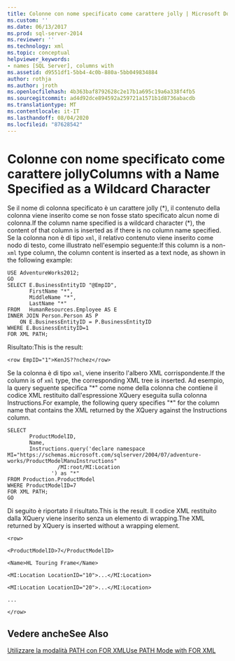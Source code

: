 ```yaml
---
title: Colonne con nome specificato come carattere jolly | Microsoft Docs
ms.custom: ''
ms.date: 06/13/2017
ms.prod: sql-server-2014
ms.reviewer: ''
ms.technology: xml
ms.topic: conceptual
helpviewer_keywords:
- names [SQL Server], columns with
ms.assetid: d9551df1-5bb4-4c0b-880a-5bb049834884
author: rothja
ms.author: jroth
ms.openlocfilehash: 4b363baf8792628c2e17b1a695c19a6a338f4fb5
ms.sourcegitcommit: ad4d92dce894592a259721a1571b1d8736abacdb
ms.translationtype: MT
ms.contentlocale: it-IT
ms.lasthandoff: 08/04/2020
ms.locfileid: "87628542"
---
```

# <a name="columns-with-a-name-specified-as-a-wildcard-character"></a><span data-ttu-id="7911d-102">Colonne con nome specificato come carattere jolly</span><span class="sxs-lookup"><span data-stu-id="7911d-102">Columns with a Name Specified as a Wildcard Character</span></span>
  <span data-ttu-id="7911d-103">Se il nome di colonna specificato è un carattere jolly (\*), il contenuto della colonna viene inserito come se non fosse stato specificato alcun nome di colonna.</span><span class="sxs-lookup"><span data-stu-id="7911d-103">If the column name specified is a wildcard character (\*), the content of that column is inserted as if there is no column name specified.</span></span> <span data-ttu-id="7911d-104">Se la colonna non è di tipo `xml`, il relativo contenuto viene inserito come nodo di testo, come illustrato nell'esempio seguente:</span><span class="sxs-lookup"><span data-stu-id="7911d-104">If this column is a non-`xml` type column, the column content is inserted as a text node, as shown in the following example:</span></span>  
  
```  
USE AdventureWorks2012;  
GO  
SELECT E.BusinessEntityID "@EmpID",   
       FirstName "*",   
       MiddleName "*",   
       LastName "*"  
FROM   HumanResources.Employee AS E  
INNER JOIN Person.Person AS P  
    ON E.BusinessEntityID = P.BusinessEntityID  
WHERE E.BusinessEntityID=1  
FOR XML PATH;  
```  
  
 <span data-ttu-id="7911d-105">Risultato:</span><span class="sxs-lookup"><span data-stu-id="7911d-105">This is the result:</span></span>  
  
 `<row EmpID="1">KenJS??nchez</row>`  
  
 <span data-ttu-id="7911d-106">Se la colonna è di tipo `xml`, viene inserito l'albero XML corrispondente.</span><span class="sxs-lookup"><span data-stu-id="7911d-106">If the column is of `xml` type, the corresponding XML tree is inserted.</span></span> <span data-ttu-id="7911d-107">Ad esempio, la query seguente specifica "\*" come nome della colonna che contiene il codice XML restituito dall'espressione XQuery eseguita sulla colonna Instructions.</span><span class="sxs-lookup"><span data-stu-id="7911d-107">For example, the following query specifies "\*" for the column name that contains the XML returned by the XQuery against the Instructions column.</span></span>  
  
```  
SELECT   
       ProductModelID,  
       Name,  
       Instructions.query('declare namespace MI="https://schemas.microsoft.com/sqlserver/2004/07/adventure-works/ProductModelManuInstructions"  
                /MI:root/MI:Location   
              ') as "*"  
FROM Production.ProductModel  
WHERE ProductModelID=7  
FOR XML PATH;   
GO  
```  
  
 <span data-ttu-id="7911d-108">Di seguito è riportato il risultato.</span><span class="sxs-lookup"><span data-stu-id="7911d-108">This is the result.</span></span> <span data-ttu-id="7911d-109">Il codice XML restituito dalla XQuery viene inserito senza un elemento di wrapping.</span><span class="sxs-lookup"><span data-stu-id="7911d-109">The XML returned by XQuery is inserted without a wrapping element.</span></span>  
  
 `<row>`  
  
 `<ProductModelID>7</ProductModelID>`  
  
 `<Name>HL Touring Frame</Name>`  
  
 `<MI:Location LocationID="10">...</MI:Location>`  
  
 `<MI:Location LocationID="20">...</MI:Location>`  
  
 `...`  
  
 `</row>`  
  
## <a name="see-also"></a><span data-ttu-id="7911d-110">Vedere anche</span><span class="sxs-lookup"><span data-stu-id="7911d-110">See Also</span></span>  
 [<span data-ttu-id="7911d-111">Utilizzare la modalità PATH con FOR XML</span><span class="sxs-lookup"><span data-stu-id="7911d-111">Use PATH Mode with FOR XML</span></span>](use-path-mode-with-for-xml.md)  
  
  
